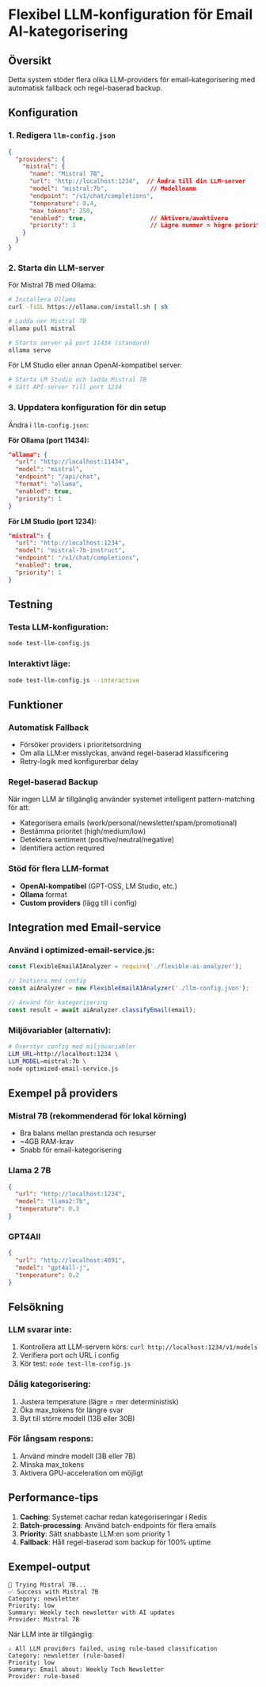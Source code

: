 # Flexibel LLM-konfiguration för Email AI-kategorisering

## Översikt
Detta system stöder flera olika LLM-providers för email-kategorisering med automatisk fallback och regel-baserad backup.

## Konfiguration

### 1. Redigera `llm-config.json`

```json
{
  "providers": {
    "mistral": {
      "name": "Mistral 7B",
      "url": "http://localhost:1234",  // Ändra till din LLM-server
      "model": "mistral:7b",            // Modellnamn
      "endpoint": "/v1/chat/completions",
      "temperature": 0.4,
      "max_tokens": 250,
      "enabled": true,                  // Aktivera/avaktivera
      "priority": 1                     // Lägre nummer = högre prioritet
    }
  }
}
```

### 2. Starta din LLM-server

För Mistral 7B med Ollama:
```bash
# Installera Ollama
curl -fsSL https://ollama.com/install.sh | sh

# Ladda ner Mistral 7B
ollama pull mistral

# Starta server på port 11434 (standard)
ollama serve
```

För LM Studio eller annan OpenAI-kompatibel server:
```bash
# Starta LM Studio och ladda Mistral 7B
# Sätt API-server till port 1234
```

### 3. Uppdatera konfiguration för din setup

Ändra i `llm-config.json`:

**För Ollama (port 11434):**
```json
"ollama": {
  "url": "http://localhost:11434",
  "model": "mistral",
  "endpoint": "/api/chat",
  "format": "ollama",
  "enabled": true,
  "priority": 1
}
```

**För LM Studio (port 1234):**
```json
"mistral": {
  "url": "http://localhost:1234",
  "model": "mistral-7b-instruct",
  "endpoint": "/v1/chat/completions",
  "enabled": true,
  "priority": 1
}
```

## Testning

### Testa LLM-konfiguration:
```bash
node test-llm-config.js
```

### Interaktivt läge:
```bash
node test-llm-config.js --interactive
```

## Funktioner

### Automatisk Fallback
- Försöker providers i prioritetsordning
- Om alla LLM:er misslyckas, använd regel-baserad klassificering
- Retry-logik med konfigurerbar delay

### Regel-baserad Backup
När ingen LLM är tillgänglig använder systemet intelligent pattern-matching för att:
- Kategorisera emails (work/personal/newsletter/spam/promotional)
- Bestämma prioritet (high/medium/low)
- Detektera sentiment (positive/neutral/negative)
- Identifiera action required

### Stöd för flera LLM-format
- **OpenAI-kompatibel** (GPT-OSS, LM Studio, etc.)
- **Ollama** format
- **Custom providers** (lägg till i config)

## Integration med Email-service

### Använd i optimized-email-service.js:

```javascript
const FlexibleEmailAIAnalyzer = require('./flexible-ai-analyzer');

// Initiera med config
const aiAnalyzer = new FlexibleEmailAIAnalyzer('./llm-config.json');

// Använd för kategorisering
const result = await aiAnalyzer.classifyEmail(email);
```

### Miljövariabler (alternativ):
```bash
# Överstyr config med miljövariabler
LLM_URL=http://localhost:1234 \
LLM_MODEL=mistral:7b \
node optimized-email-service.js
```

## Exempel på providers

### Mistral 7B (rekommenderad för lokal körning)
- Bra balans mellan prestanda och resurser
- ~4GB RAM-krav
- Snabb för email-kategorisering

### Llama 2 7B
```json
{
  "url": "http://localhost:1234",
  "model": "llama2:7b",
  "temperature": 0.3
}
```

### GPT4All
```json
{
  "url": "http://localhost:4891",
  "model": "gpt4all-j",
  "temperature": 0.2
}
```

## Felsökning

### LLM svarar inte:
1. Kontrollera att LLM-servern körs: `curl http://localhost:1234/v1/models`
2. Verifiera port och URL i config
3. Kör test: `node test-llm-config.js`

### Dålig kategorisering:
1. Justera temperature (lägre = mer deterministisk)
2. Öka max_tokens för längre svar
3. Byt till större modell (13B eller 30B)

### För långsam respons:
1. Använd mindre modell (3B eller 7B)
2. Minska max_tokens
3. Aktivera GPU-acceleration om möjligt

## Performance-tips

1. **Caching**: Systemet cachar redan kategoriseringar i Redis
2. **Batch-processing**: Använd batch-endpoints för flera emails
3. **Priority**: Sätt snabbaste LLM:en som priority 1
4. **Fallback**: Håll regel-baserad som backup för 100% uptime

## Exempel-output

```
🤖 Trying Mistral 7B...
✅ Success with Mistral 7B
Category: newsletter
Priority: low
Summary: Weekly tech newsletter with AI updates
Provider: Mistral 7B
```

När LLM inte är tillgänglig:
```
⚠️ All LLM providers failed, using rule-based classification
Category: newsletter (rule-based)
Priority: low
Summary: Email about: Weekly Tech Newsletter
Provider: rule-based
```